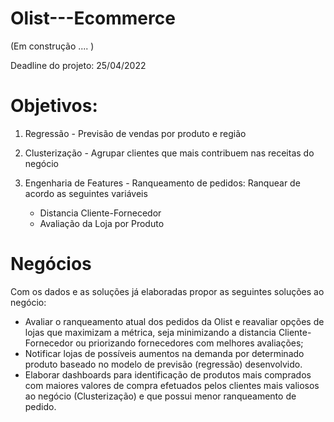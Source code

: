 # Olist---Ecommerce

(Em construção .... )

Deadline do projeto: 25/04/2022



# Objetivos:

1) Regressão - Previsão de vendas por produto e região

2) Clusterização - Agrupar clientes que mais contribuem nas receitas do negócio

3) Engenharia de Features - Ranqueamento de pedidos: Ranquear de acordo as seguintes variáveis
      - Distancia Cliente-Fornecedor
      - Avaliação da Loja por Produto
 
# Negócios

Com os dados e as soluções já elaboradas propor as seguintes soluções ao negócio:
  
  - Avaliar o ranqueamento atual dos pedidos da Olist e reavaliar opções de lojas que maximizam a métrica, seja minimizando a distancia Cliente-Fornecedor 
  ou priorizando fornecedores com melhores avaliações;
  - Notificar lojas de possíveis aumentos na demanda por determinado produto baseado no modelo de previsão (regressão) desenvolvido.
  - Elaborar dashboards para identificação de produtos mais comprados com maiores valores de compra efetuados pelos clientes mais valiosos ao negócio (Clusterização) e que possui menor ranqueamento de pedido.
